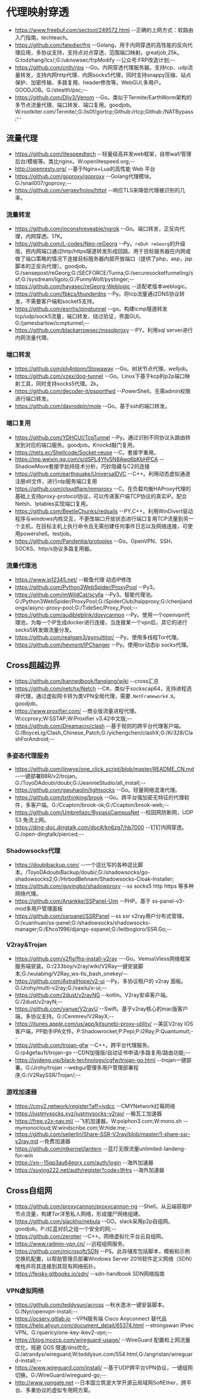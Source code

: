 # 代理映射穿透
- https://www.freebuf.com/sectool/249572.html    --正确的上网方式：软路由入门指南。techteach。
- https://github.com/fatedier/frp    --Golang。用于内网穿透的高性能的反向代理应用，多协议支持，支持点对点穿透，范围端口映射。greatjob,25k。G:todzhang/lcx/;G:/uknowsec/frpModify --公众号:FRP改造计划;--
- https://github.com/cnlh/nps    --Go。内网穿透代理服务器。支持tcp、udp流量转发，支持内网http代理、内网socks5代理，同时支持snappy压缩、站点保护、加密传输、多路复用、header修改等。WebGUI,多用户。GOODJOB。G:/stealth/psc;--
- https://github.com/Dliv3/Venom    --Go。类似于Termite/EarthWorm架构的多节点流量代理、端口转发、端口复用。goodjob。W:rootkiter.com/Termite/;G:/ls0f/gortcp;Github:/rtcp;Github:/NATBypass;--
## 流量代理
- https://github.com/litespeedtech    --轻量级高并发web框架，自带waf/管理后台/模板等。类比nginx。W:openlitespeed.org;--
- http://openresty.org/    --基于Nginx+Lua的高性能 Web 平台
- https://github.com/goproxy/goproxy    --Golang代理模块。G:/snail007/goproxy;--
- https://github.com/sergeyfrolov/httpt    --响应TLS来降低代理被识别的几率。
### 流量转发
- https://github.com/inconshreveable/ngrok    --Go。端口转发，正反向代理，内网穿透。17K。
- https://github.com/L-codes/Neo-reGeorg    --Py。`reDuh reGeorg`的升级版，把内网端口通过http/https隧道转发形成回路。用于目标服务器在内网或做了端口策略的情况下连接目标服务器内部开放端口（提供了php，asp，jsp脚本的正反向代理）。goodjob。G:/sensepost/reGeorg;G:/SECFORCE/Tunna;G:/securesocketfunneling/ssf;G:/sysdream/ligolo;G:/FunnyWolf/pystinger;--
- https://github.com/hayasec/reGeorg-Weblogic    --适配老版本weblogic。
- https://github.com/fbkcs/thunderdns    --Py。将tcp流量通过DNS协议转发，不需要客户端和socket5支持。
- https://github.com/esrrhs/pingtunnel    --go。构建icmp隧道转发tcp/udp/sock5流量，端口转发、绕过验证，界面GUI。G:/jamesbarlow/icmptunnel;--
- https://github.com/blackarrowsec/mssqlproxy    --PY。利用sql server进行内网流量代理。
### 端口转发
- https://github.com/ph4ntonn/Stowaway    --Go。树状节点代理。welljob。
- https://github.com/vzex/dog-tunnel    --Go。Linux下基于kcp的p2p端口映射工具，同时支持socks5代理。2k。
- https://github.com/decoder-it/psportfwd    --PowerShell。无需admin权限进行端口转发。
- https://github.com/davrodpin/mole    --Go。基于ssh的端口转发。
### 端口复用
- https://github.com/YDHCUI/TcpTunnel    --Py。通过识别不同协议头路由转发到对应的端口服务。goodjob。Knockd敲门复用。
- https://nets.ec/Shellcode/Socket-reuse    --C。套接字重用。
- https://mp.weixin.qq.com/s/dSPL4YfvSN8Awo6bKbHPCA     --ShadowMove套接字劫持技术分析，巧妙隐藏与C2的连接
- https://github.com/earthquake/UniversalDVC    --C++。利用动态虚拟通道注册dll文件，进行rdp服务端口复用
- https://github.com/cloudflare/mmproxy    --C。在负载均衡HAProxy代理的基础上支持proxy-protocol协议，可以传递客户端TCP协议的真实IP。配合Netsh、Iptables实现端口复用。
- https://github.com/BeetleChunks/redsails    --PY,C++。利用WinDivert驱动程序与windows内核交互，不更改端口开放状态进行端口复用TCP流量到另一个主机，在目标主机上执行命令且无需创建任何事件日志以及网络连接，可使用powershell。testjob。
- https://github.com/Pandentia/protoplex    --Go。OpenVPN、SSH、SOCKS、http/s协议多路复用器。
### 流量代理池
- https://www.ip12345.net/    --鲸鱼代理 动态IP修改
- https://github.com/Python3WebSpider/ProxyPool    --Py3。
- https://github.com/imWildCat/scylla    --Py3。智能代理池。G:/Python3WebSpider/ProxyPool;G:/SpiderClub/haipproxy;G:/chenjiandongx/async-proxy-pool;G:/TideSec/Proxy_Pool;--
- https://github.com/audibleblink/doxycannon    --Py。使用一个openvpn代理池，为每一个IP生成docker进行连接，当连接某一个vpn后，其它的进行socks5转发做流量分发。
- https://github.com/realgam3/pymultitor/    --Py。使用多线程Tor代理。
- https://github.com/hevnsnt/IPChanger    --Py。使用tor动态ip socks代理。

## Cross超越边界
- https://github.com/bannedbook/fanqiang/wiki    --cross汇总
- https://github.com/netchx/Netch    --C#。类似于sockscap64，支持进程选择代理，通过虚拟网卡转为类VPN全局代理，需要```.NetFramework4.8```。goodjob。
- https://www.proxifier.com/    --商业版流量进程代理。W:ccproxy;W:SSTAP;W:Proxifier v3.42中文版;--
- https://github.com/Dreamacro/clash    --基于规则的跨平台代理客户端。G:/BoyceLig/Clash_Chinese_Patch;G:/yichengchen/clashX;G:/Kr328/ClashForAndroid;--
### 多姿态代理服务
- https://github.com/jinwyp/one_click_script/blob/master/README_CN.md    --一键部署BBR/v2/trojan。G:/ToyoDAdoubi/doubi;G:/JeannieStudio/all_install;--
- https://github.com/gwuhaolin/lightsocks    --Go。轻量网络混淆代理。
- https://github.com/txthinking/brook    --Go。跨平台强加密无特征的代理软件，多客户端。G:/Ccapton/brook-ok;G:/Ccapton/brook-web;--
- https://github.com/Umbrellazc/BypassCampusNet    --校园网防断网，UDP 53 免流上网。
- https://ding-doc.dingtalk.com/doc#/kn6zg7/hb7000    --钉钉内网穿透。G:/open-dingtalk/pierced;--
### Shadowsocks代理
- https://doubibackup.com/    --一个逗比写的各种逗比脚本。/ToyoDAdoubiBackup/doubi/;G:/shadowsocks/go-shadowsocks2;G:/HirbodBehnam/Shadowsocks-Cloak-Installer;
- https://github.com/guyingbo/shadowproxy    --ss socks5 http https 等多种网络代理。
- https://github.com/Anankke/SSPanel-Uim    --PHP。基于 ss-panel-v3-mod多用户管理面板
- https://github.com/ssrpanel/SSRPanel    --ss ssr v2ray用户分布式管理。G:/xuanhuan/ss-panel;G:/shadowsocks/shadowsocks-manager;G:/Ehco1996/django-sspanel;G:/leitbogioro/SSR.Go;--
### V2ray&Trojan
- https://github.com/v2fly/fhs-install-v2ray    ---Go。Vemss\Vless网络框架服务端安装。G:/233boy/v2ray/wiki/V2Ray一键安装脚本;G:/wulabing/V2Ray_ws-tls_bash_onekey/--
- https://github.com/AstralHope/v2-ui    --Py。多协议租户的 v2ray 面板。G:/Jrohy/multi-v2ray;G:/vaxilu/x-ui;--
- https://github.com/2dust/v2rayNG    --kotlin。V2ray安卓客户端。G:/2dust/v2rayN;--
- https://github.com/yanue/V2rayU    --Swift。基于v2ray核心的mac版客户端，多协议支持。G:/Cenmrev/V2RayX;--
- https://itunes.apple.com/us/app/kitsunebi-proxy-utility/    --美区V2ray IOS客户端，PP助手IPA文件。P:Shadowrocket;P:Pepi;P:i2Ray;P:Quantumult;--
- https://github.com/trojan-gfw    --C++。跨平台代理服务。G:/p4gefau1t/trojan-go --CDN加强版/自动证书申请/多路复用/路由功能;--
- https://iyideng.vip/black-technology/cgfw/trojan-go.html    --trojan一键部署。G:/Jrohy/trojan --webgui管理多用户管理部署程序;G:/V2RaySSR/Trojan/;--
### 游戏加速器
- https://cmy2.network/register?aff=iydcc    --CMYNetwork红莓网络
- https://justmysocks.xyz/justmysocks-v2ray/    --搬瓦工加速器
- https://free.v2x-nav.ml/    --飞机加速器。W:psiphon3.com;W:mono.sh --mymonocloud;W:windscribe.com;W:hide.me;--
- https://github.com/selierlin/Share-SSR-V2ray/blob/master/1-share-ssr-v2ray.md    --免费加速器
- https://github.com/ntkernel/lantern    --蓝灯无限流量unlimited-landeng-for-win
- https://xn--15qp3au64eprx.com/auth/login    --海外加速器
- https://suying222.net/auth/register?code=9Hrs    --海外加速器

## Cross自组网
- https://github.com/proxycannon/proxycannon-ng    --Shell。从云端获取IP节点流量，构建Tor洋葱私人网络，形成僵尸网络组建。
- https://github.com/slackhq/nebula    --GO。slack采用p2p自组网。goodjob。P:/红蓝对抗之组一个安全的网;--
- https://github.com/zerotier    --C++。网络虚拟化平台云自组网。
- https://www.radmin-vpn.cn/    --远程组网服务。
- https://github.com/microsoft/SDN    --PS。此存储库包括脚本，模板和示例交换机配置，以帮助管理员部署Windows Server 2016软件定义网络（SDN）堆栈并将其连接到其现有网络拓扑。
- https://feisky.gitbooks.io/sdn/    --sdn-handbook SDN网络指南
### VPN虚拟网络
- https://github.com/teddysun/across    --秋水逸冰一键安装脚本。G:/Nyr/openvpn-install;--
- https://ocserv.gitlab.io    --VPN服务端 Cisco Anyconnect 替代品
- https://help.aliyun.com/document_detail/65374.html    --strongswan IPsec VPN。G:/quericy/one-key-ikev2-vpn;--
- https://blog.mozcp.com/wireguard-usage/    --WireGuard 配置和上网流量优化，规避 QOS 限速/dns优化。G:/atrandys/wireguard;W:teddysun.com/554.html;G:/angristan/wireguard-install;--
- https://www.wireguard.com/install/    --基于UDP跨平台VPN协议，一键组网切换。G:/WireGuard/wireguard-go;--
- http://www.vpngate.net    --日本国立筑波大学开源云局域网SoftEther，跨平台、多重协议的虚拟专用网方案。